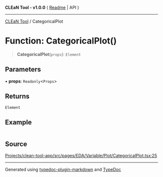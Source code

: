 **CLEaN Tool - v1.0.0** ( [Readme](../README.md) \| API )

***

[CLEaN Tool](../exports.md) / CategoricalPlot

# Function: CategoricalPlot()

> **CategoricalPlot**(`props`): `Element`

## Parameters

▪ **props**: `Readonly`\<`Props`\>

## Returns

`Element`

## Example

```ts

```

## Source

[Projects/clean-tool-app/src/pages/EDA/Variable/Plot/CategoricalPlot.tsx:25](https://github.com/yuckyh/clean-tool-app/)

***

Generated using [typedoc-plugin-markdown](https://www.npmjs.com/package/typedoc-plugin-markdown) and [TypeDoc](https://typedoc.org/)
